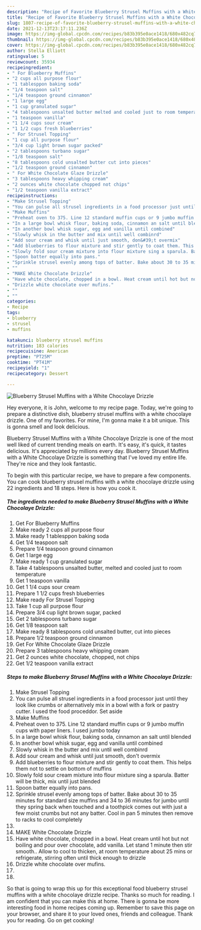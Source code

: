 ```yaml
---
description: "Recipe of Favorite Blueberry Strusel Muffins with a White Chocolaye Drizzle"
title: "Recipe of Favorite Blueberry Strusel Muffins with a White Chocolaye Drizzle"
slug: 1807-recipe-of-favorite-blueberry-strusel-muffins-with-a-white-chocolaye-drizzle
date: 2021-12-13T23:17:11.236Z
image: https://img-global.cpcdn.com/recipes/b83b395e0ace1418/680x482cq70/blueberry-strusel-muffins-with-a-white-chocolaye-drizzle-recipe-main-photo.jpg
thumbnail: https://img-global.cpcdn.com/recipes/b83b395e0ace1418/680x482cq70/blueberry-strusel-muffins-with-a-white-chocolaye-drizzle-recipe-main-photo.jpg
cover: https://img-global.cpcdn.com/recipes/b83b395e0ace1418/680x482cq70/blueberry-strusel-muffins-with-a-white-chocolaye-drizzle-recipe-main-photo.jpg
author: Stella Elliott
ratingvalue: 5
reviewcount: 35934
recipeingredient:
- " For Blueberry Muffins"
- "2 cups all purpose flour"
- "1 tablesppon baking soda"
- "1/4 teaspoon salt"
- "1/4 teaspoon ground cinnamon"
- "1 large egg"
- "1 cup granulated sugar"
- "4 tablespoons unsalted butter melted and cooled just to room temperature"
- "1 teaspoon vanilla"
- "1 1/4 cups sour cream"
- "1 1/2 cups fresh blueberries"
- " For Strusel Topping"
- "1 cup all purpose flour"
- "3/4 cup light brown sugar packed"
- "2 tablespoons turbano sugar"
- "1/8 teaspoon salt"
- "8 tablespoons cold unsalted butter cut into pieces"
- "1/2 teaspoon ground cinnamon"
- " For White Chocolate Glaze Drizzle"
- "3 tablespoons heavy whipping cream"
- "2 ounces white chocolate chopped not chips"
- "1/2 teaspoon vanilla extract"
recipeinstructions:
- "Make Strusel Topping"
- "You can pulse all strusel ingredients in a food processor just until they look like crumbs or alternatively mix in a bowl with a fork or pastry cutter. I used the food proceddor. Set aside"
- "Make Muffins"
- "Preheat oven to 375. Line 12 standard muffin cups or 9 jumbo muffin cups with paper liners. I used jumbo today"
- "In a large bowl whisk flour, baking soda, cinnamon an salt until blended"
- "In another bowl whisk sugar, egg and vanilla until combined"
- "Slowly whisk in the butter and mix until well combinrd"
- "Add sour cream and whisk until just smooth, don&#39;t overmix"
- "Add blueberries to flour mixture and stir gently to coat them. This helps them not to settle on bottom of muffins"
- "Slowly fold sour cream mixture into flour mixture sing a sparula. Batter will be thick, mix until just blended"
- "Spoon batter equally into pans."
- "Sprinkle strusel evenly among tops of batter. Bake about 30 to 35 minutes for standard size muffins and 34 to 36 minutes for jumbo until they spring back when touched and a toothpick comes out with just a few moist crumbs but not any batter. Cool in pan 5 minutes then remove to racks to cool completely"
- ""
- "MAKE White Chocolate Drizzle"
- "Have white chocolate, chopped in a bowl. Heat cream until hot but not boiling and pour over chocolate, add vanilla. Let stand 1 minute then stir smooth.. Allow to cool to thicken, at room temperature about 25 mins or refrigerate, stirring often until thick enough to drizzle"
- "Drizzle white chocolate over mufins."
- ""
- ""
categories:
- Recipe
tags:
- blueberry
- strusel
- muffins

katakunci: blueberry strusel muffins 
nutrition: 183 calories
recipecuisine: American
preptime: "PT25M"
cooktime: "PT41M"
recipeyield: "1"
recipecategory: Dessert

---
```



![Blueberry Strusel Muffins with a White Chocolaye Drizzle](https://img-global.cpcdn.com/recipes/b83b395e0ace1418/680x482cq70/blueberry-strusel-muffins-with-a-white-chocolaye-drizzle-recipe-main-photo.jpg)

Hey everyone, it is John, welcome to my recipe page. Today, we're going to prepare a distinctive dish, blueberry strusel muffins with a white chocolaye drizzle. One of my favorites. For mine, I'm gonna make it a bit unique. This is gonna smell and look delicious.

Blueberry Strusel Muffins with a White Chocolaye Drizzle is one of the most well liked of current trending meals on earth. It's easy, it's quick, it tastes delicious. It's appreciated by millions every day. Blueberry Strusel Muffins with a White Chocolaye Drizzle is something that I've loved my entire life. They're nice and they look fantastic.




To begin with this particular recipe, we have to prepare a few components. You can cook blueberry strusel muffins with a white chocolaye drizzle using 22 ingredients and 18 steps. Here is how you cook it.

<!--inarticleads1-->

##### The ingredients needed to make Blueberry Strusel Muffins with a White Chocolaye Drizzle:

1. Get  For Blueberry Muffins
1. Make ready 2 cups all purpose flour
1. Make ready 1 tablesppon baking soda
1. Get 1/4 teaspoon salt
1. Prepare 1/4 teaspoon ground cinnamon
1. Get 1 large egg
1. Make ready 1 cup granulated sugar
1. Take 4 tablespoons unsalted butter, melted and cooled just to room temperature
1. Get 1 teaspoon vanilla
1. Get 1 1/4 cups sour cream
1. Prepare 1 1/2 cups fresh blueberries
1. Make ready  For Strusel Topping
1. Take 1 cup all purpose flour
1. Prepare 3/4 cup light brown sugar, packed
1. Get 2 tablespoons turbano sugar
1. Get 1/8 teaspoon salt
1. Make ready 8 tablespoons cold unsalted butter, cut into pieces
1. Prepare 1/2 teaspoon ground cinnamon
1. Get  For White Chocolate Glaze Drizzle
1. Prepare 3 tablespoons heavy whipping cream
1. Get 2 ounces white chocolate, chopped, not chips
1. Get 1/2 teaspoon vanilla extract




<!--inarticleads2-->

##### Steps to make Blueberry Strusel Muffins with a White Chocolaye Drizzle:

1. Make Strusel Topping
1. You can pulse all strusel ingredients in a food processor just until they look like crumbs or alternatively mix in a bowl with a fork or pastry cutter. I used the food proceddor. Set aside
1. Make Muffins
1. Preheat oven to 375. Line 12 standard muffin cups or 9 jumbo muffin cups with paper liners. I used jumbo today
1. In a large bowl whisk flour, baking soda, cinnamon an salt until blended
1. In another bowl whisk sugar, egg and vanilla until combined
1. Slowly whisk in the butter and mix until well combinrd
1. Add sour cream and whisk until just smooth, don&#39;t overmix
1. Add blueberries to flour mixture and stir gently to coat them. This helps them not to settle on bottom of muffins
1. Slowly fold sour cream mixture into flour mixture sing a sparula. Batter will be thick, mix until just blended
1. Spoon batter equally into pans.
1. Sprinkle strusel evenly among tops of batter. Bake about 30 to 35 minutes for standard size muffins and 34 to 36 minutes for jumbo until they spring back when touched and a toothpick comes out with just a few moist crumbs but not any batter. Cool in pan 5 minutes then remove to racks to cool completely
1. 
1. MAKE White Chocolate Drizzle
1. Have white chocolate, chopped in a bowl. Heat cream until hot but not boiling and pour over chocolate, add vanilla. Let stand 1 minute then stir smooth.. Allow to cool to thicken, at room temperature about 25 mins or refrigerate, stirring often until thick enough to drizzle
1. Drizzle white chocolate over mufins.
1. 
1. 




So that is going to wrap this up for this exceptional food blueberry strusel muffins with a white chocolaye drizzle recipe. Thanks so much for reading. I am confident that you can make this at home. There is gonna be more interesting food in home recipes coming up. Remember to save this page on your browser, and share it to your loved ones, friends and colleague. Thank you for reading. Go on get cooking!
